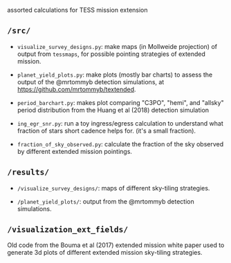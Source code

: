 assorted calculations for TESS mission extension

## `/src/`

* `visualize_survey_designs.py`: make maps (in Mollweide projection) of
  output from `tessmaps`, for possible pointing strategies of extended mission.

* `planet_yield_plots.py`: make plots (mostly bar charts) to assess the output
  of the @mrtommyb detection simulations, at
  <https://github.com/mrtommyb/textended>.

* `period_barchart.py`: makes plot comparing "C3PO", "hemi", and "allsky"
  period distribution from the Huang et al (2018) detection simulation

* `ing_egr_snr.py`: run a toy ingress/egress calculation to understand what
  fraction of stars short cadence helps for. (it's a small fraction).

* `fraction_of_sky_observed.py`: calculate the fraction of the sky observed by
  different extended mission pointings.

## `/results/`

* `/visualize_survey_designs/`: maps of different sky-tiling strategies.

* `/planet_yield_plots/`: output from the @mrtommyb detection simulations.

## `/visualization_ext_fields/`

Old code from the Bouma et al (2017) extended mission white paper used to
generate 3d plots of different extended mission sky-tiling strategies.
